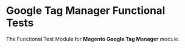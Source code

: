 # Google Tag Manager Functional Tests

The Functional Test Module for **Magento Google Tag Manager** module.
